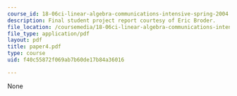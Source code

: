 ```yaml
---
course_id: 18-06ci-linear-algebra-communications-intensive-spring-2004
description: Final student project report courtesy of Eric Broder.
file_location: /coursemedia/18-06ci-linear-algebra-communications-intensive-spring-2004/f40c55872f069ab7b60de17b84a36016_paper4.pdf
file_type: application/pdf
layout: pdf
title: paper4.pdf
type: course
uid: f40c55872f069ab7b60de17b84a36016

---
```

None